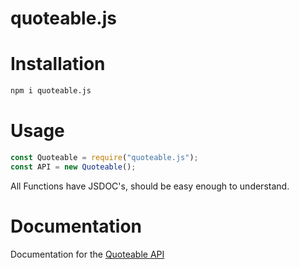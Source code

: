 # quoteable.js
 
# Installation
```bash
npm i quoteable.js
```

# Usage
```javascript
const Quoteable = require("quoteable.js");
const API = new Quoteable();
```
All Functions have JSDOC's, should be easy enough to understand.

# Documentation
Documentation for the [Quoteable API](https://github.com/lukePeavey/quotable#api-reference)